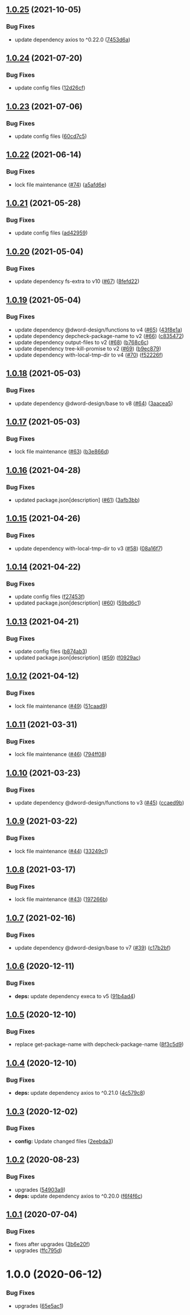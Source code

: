 ## [1.0.25](https://github.com/dword-design/base-config-server/compare/v1.0.24...v1.0.25) (2021-10-05)


### Bug Fixes

* update dependency axios to ^0.22.0 ([7453d6a](https://github.com/dword-design/base-config-server/commit/7453d6a4c6bc200822712bc42fb4316a54f46a8e))

## [1.0.24](https://github.com/dword-design/base-config-server/compare/v1.0.23...v1.0.24) (2021-07-20)


### Bug Fixes

* update config files ([12d26cf](https://github.com/dword-design/base-config-server/commit/12d26cf5c80257b7dfd2fc2fcfb44f4ebd0abb81))

## [1.0.23](https://github.com/dword-design/base-config-server/compare/v1.0.22...v1.0.23) (2021-07-06)


### Bug Fixes

* update config files ([60cd7c5](https://github.com/dword-design/base-config-server/commit/60cd7c5a71a32ffcef75e519061d3d10a779e4a2))

## [1.0.22](https://github.com/dword-design/base-config-server/compare/v1.0.21...v1.0.22) (2021-06-14)


### Bug Fixes

* lock file maintenance ([#74](https://github.com/dword-design/base-config-server/issues/74)) ([a5afd6e](https://github.com/dword-design/base-config-server/commit/a5afd6eb7f8f4e5c8b8ccb734c4252b914d5f58b))

## [1.0.21](https://github.com/dword-design/base-config-server/compare/v1.0.20...v1.0.21) (2021-05-28)


### Bug Fixes

* update config files ([ad42959](https://github.com/dword-design/base-config-server/commit/ad42959751f1f84cc978a08415c1072e7fafc641))

## [1.0.20](https://github.com/dword-design/base-config-server/compare/v1.0.19...v1.0.20) (2021-05-04)


### Bug Fixes

* update dependency fs-extra to v10 ([#67](https://github.com/dword-design/base-config-server/issues/67)) ([8fefd22](https://github.com/dword-design/base-config-server/commit/8fefd223ba5d6e65844708a9672ac719462eb1e6))

## [1.0.19](https://github.com/dword-design/base-config-server/compare/v1.0.18...v1.0.19) (2021-05-04)


### Bug Fixes

* update dependency @dword-design/functions to v4 ([#65](https://github.com/dword-design/base-config-server/issues/65)) ([43f8e1a](https://github.com/dword-design/base-config-server/commit/43f8e1a4a9d4ac40e206c8a4ae76c2a1c895e5d6))
* update dependency depcheck-package-name to v2 ([#66](https://github.com/dword-design/base-config-server/issues/66)) ([c835472](https://github.com/dword-design/base-config-server/commit/c83547242d35be2cc9d3d15a0a82e28a825856f5))
* update dependency output-files to v2 ([#68](https://github.com/dword-design/base-config-server/issues/68)) ([b768c6c](https://github.com/dword-design/base-config-server/commit/b768c6c7fa0e0dcde7d1e58383cc07d54659a594))
* update dependency tree-kill-promise to v2 ([#69](https://github.com/dword-design/base-config-server/issues/69)) ([b9ec879](https://github.com/dword-design/base-config-server/commit/b9ec87931e5b48a2f8d12059ea37ba630c9d35bc))
* update dependency with-local-tmp-dir to v4 ([#70](https://github.com/dword-design/base-config-server/issues/70)) ([f52226f](https://github.com/dword-design/base-config-server/commit/f52226f852492a25daf78d5dd1d4a5450e4ac121))

## [1.0.18](https://github.com/dword-design/base-config-server/compare/v1.0.17...v1.0.18) (2021-05-03)


### Bug Fixes

* update dependency @dword-design/base to v8 ([#64](https://github.com/dword-design/base-config-server/issues/64)) ([3aacea5](https://github.com/dword-design/base-config-server/commit/3aacea5e7ac337074dfb32ec89d974b9f8f43af7))

## [1.0.17](https://github.com/dword-design/base-config-server/compare/v1.0.16...v1.0.17) (2021-05-03)


### Bug Fixes

* lock file maintenance ([#63](https://github.com/dword-design/base-config-server/issues/63)) ([b3e866d](https://github.com/dword-design/base-config-server/commit/b3e866d3366706d253aac985e84bdde43a9a0340))

## [1.0.16](https://github.com/dword-design/base-config-server/compare/v1.0.15...v1.0.16) (2021-04-28)


### Bug Fixes

* updated package.json[description] ([#61](https://github.com/dword-design/base-config-server/issues/61)) ([3afb3bb](https://github.com/dword-design/base-config-server/commit/3afb3bbfd689eb735e4d9b24e4d7589873286940))

## [1.0.15](https://github.com/dword-design/base-config-server/compare/v1.0.14...v1.0.15) (2021-04-26)


### Bug Fixes

* update dependency with-local-tmp-dir to v3 ([#58](https://github.com/dword-design/base-config-server/issues/58)) ([08a16f7](https://github.com/dword-design/base-config-server/commit/08a16f7d5ce78323cde57c8238d5d41fe1bea060))

## [1.0.14](https://github.com/dword-design/base-config-server/compare/v1.0.13...v1.0.14) (2021-04-22)


### Bug Fixes

* update config files ([f27453f](https://github.com/dword-design/base-config-server/commit/f27453fd3278920313e56e8949259e58c421f445))
* updated package.json[description] ([#60](https://github.com/dword-design/base-config-server/issues/60)) ([59bd6c1](https://github.com/dword-design/base-config-server/commit/59bd6c1283e19dc55adce52ebca9f4de9585ed94))

## [1.0.13](https://github.com/dword-design/base-config-server/compare/v1.0.12...v1.0.13) (2021-04-21)


### Bug Fixes

* update config files ([b874ab3](https://github.com/dword-design/base-config-server/commit/b874ab3bf401884f394458d15b9fc78c9bec39a6))
* updated package.json[description] ([#59](https://github.com/dword-design/base-config-server/issues/59)) ([f0929ac](https://github.com/dword-design/base-config-server/commit/f0929ac909fe958d83991fbc75eb6ee965b981b9))

## [1.0.12](https://github.com/dword-design/base-config-server/compare/v1.0.11...v1.0.12) (2021-04-12)


### Bug Fixes

* lock file maintenance ([#49](https://github.com/dword-design/base-config-server/issues/49)) ([51caad9](https://github.com/dword-design/base-config-server/commit/51caad9c4104ae538bc30e7191387e93283d416e))

## [1.0.11](https://github.com/dword-design/base-config-server/compare/v1.0.10...v1.0.11) (2021-03-31)


### Bug Fixes

* lock file maintenance ([#46](https://github.com/dword-design/base-config-server/issues/46)) ([794ff08](https://github.com/dword-design/base-config-server/commit/794ff086e4d850e3ee78ed9b40ae963136539d6c))

## [1.0.10](https://github.com/dword-design/base-config-server/compare/v1.0.9...v1.0.10) (2021-03-23)


### Bug Fixes

* update dependency @dword-design/functions to v3 ([#45](https://github.com/dword-design/base-config-server/issues/45)) ([ccaed9b](https://github.com/dword-design/base-config-server/commit/ccaed9bd893eabe59a6eb0c6499684f64724f4e3))

## [1.0.9](https://github.com/dword-design/base-config-server/compare/v1.0.8...v1.0.9) (2021-03-22)


### Bug Fixes

* lock file maintenance ([#44](https://github.com/dword-design/base-config-server/issues/44)) ([33249c1](https://github.com/dword-design/base-config-server/commit/33249c10f4081af447cd95d6adb4bf0761aafe13))

## [1.0.8](https://github.com/dword-design/base-config-server/compare/v1.0.7...v1.0.8) (2021-03-17)


### Bug Fixes

* lock file maintenance ([#43](https://github.com/dword-design/base-config-server/issues/43)) ([197266b](https://github.com/dword-design/base-config-server/commit/197266bc402d5c92114b391ad12c38c91d23db8e))

## [1.0.7](https://github.com/dword-design/base-config-server/compare/v1.0.6...v1.0.7) (2021-02-16)


### Bug Fixes

* update dependency @dword-design/base to v7 ([#39](https://github.com/dword-design/base-config-server/issues/39)) ([c17b2bf](https://github.com/dword-design/base-config-server/commit/c17b2bf54742600b61e789e575f515e6a6afaa46))

## [1.0.6](https://github.com/dword-design/base-config-server/compare/v1.0.5...v1.0.6) (2020-12-11)


### Bug Fixes

* **deps:** update dependency execa to v5 ([91b4ad4](https://github.com/dword-design/base-config-server/commit/91b4ad42b1df04164ae3dbee6afd64bede0e7c6d))

## [1.0.5](https://github.com/dword-design/base-config-server/compare/v1.0.4...v1.0.5) (2020-12-10)


### Bug Fixes

* replace get-package-name with depcheck-package-name ([8f3c5d9](https://github.com/dword-design/base-config-server/commit/8f3c5d96d8705735bc93abeafc14b5a20a82e547))

## [1.0.4](https://github.com/dword-design/base-config-server/compare/v1.0.3...v1.0.4) (2020-12-10)


### Bug Fixes

* **deps:** update dependency axios to ^0.21.0 ([4c579c8](https://github.com/dword-design/base-config-server/commit/4c579c8462a281691562f8508d56f1ecb343c4da))

## [1.0.3](https://github.com/dword-design/base-config-server/compare/v1.0.2...v1.0.3) (2020-12-02)


### Bug Fixes

* **config:** Update changed files ([2eebda3](https://github.com/dword-design/base-config-server/commit/2eebda32d1efc36a5970787e3d9b09c18108ba23))

## [1.0.2](https://github.com/dword-design/base-config-server/compare/v1.0.1...v1.0.2) (2020-08-23)


### Bug Fixes

* upgrades ([54903a9](https://github.com/dword-design/base-config-server/commit/54903a9779e3f3564309faccff20f02cf10e748f))
* **deps:** update dependency axios to ^0.20.0 ([f6f4f6c](https://github.com/dword-design/base-config-server/commit/f6f4f6c5a9f1c5be9a7a1a2ec48703e1977e361b))

## [1.0.1](https://github.com/dword-design/base-config-server/compare/v1.0.0...v1.0.1) (2020-07-04)


### Bug Fixes

* fixes after upgrades ([3b6e20f](https://github.com/dword-design/base-config-server/commit/3b6e20f0a83791714474c0c90a097b702b013fa3))
* upgrades ([ffc795d](https://github.com/dword-design/base-config-server/commit/ffc795df06c27c0612c10fc9152606ac653c1ae0))

# 1.0.0 (2020-06-12)


### Bug Fixes

* upgrades ([65e5ac1](https://github.com/dword-design/base-config-server/commit/65e5ac164e5949d5f9f5e337130c4a24812ffac2))
